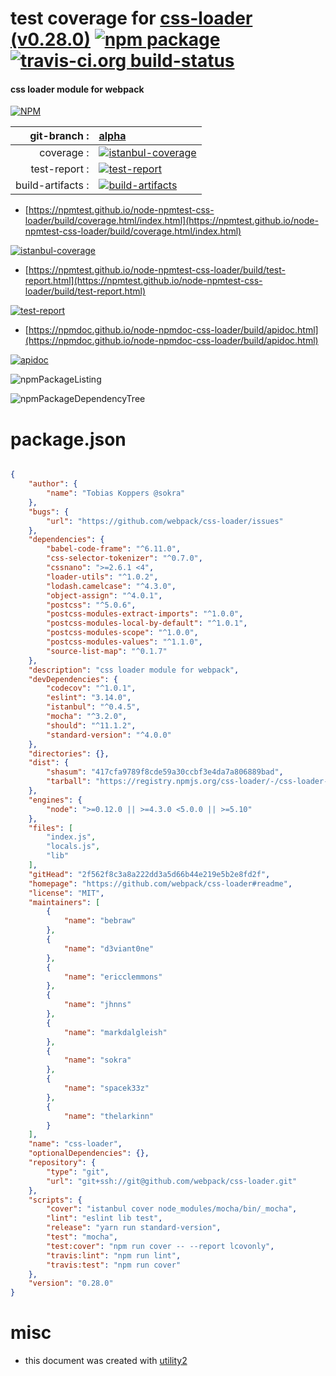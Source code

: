 # test coverage for  [css-loader (v0.28.0)](https://github.com/webpack/css-loader#readme)  [![npm package](https://img.shields.io/npm/v/npmtest-css-loader.svg?style=flat-square)](https://www.npmjs.org/package/npmtest-css-loader) [![travis-ci.org build-status](https://api.travis-ci.org/npmtest/node-npmtest-css-loader.svg)](https://travis-ci.org/npmtest/node-npmtest-css-loader)
#### css loader module for webpack

[![NPM](https://nodei.co/npm/css-loader.png?downloads=true&downloadRank=true&stars=true)](https://www.npmjs.com/package/css-loader)

| git-branch : | [alpha](https://github.com/npmtest/node-npmtest-css-loader/tree/alpha)|
|--:|:--|
| coverage : | [![istanbul-coverage](https://npmtest.github.io/node-npmtest-css-loader/build/coverage.badge.svg)](https://npmtest.github.io/node-npmtest-css-loader/build/coverage.html/index.html)|
| test-report : | [![test-report](https://npmtest.github.io/node-npmtest-css-loader/build/test-report.badge.svg)](https://npmtest.github.io/node-npmtest-css-loader/build/test-report.html)|
| build-artifacts : | [![build-artifacts](https://npmtest.github.io/node-npmtest-css-loader/glyphicons_144_folder_open.png)](https://github.com/npmtest/node-npmtest-css-loader/tree/gh-pages/build)|

- [https://npmtest.github.io/node-npmtest-css-loader/build/coverage.html/index.html](https://npmtest.github.io/node-npmtest-css-loader/build/coverage.html/index.html)

[![istanbul-coverage](https://npmtest.github.io/node-npmtest-css-loader/build/screenCapture.buildCi.browser.%252Ftmp%252Fbuild%252Fcoverage.lib.html.png)](https://npmtest.github.io/node-npmtest-css-loader/build/coverage.html/index.html)

- [https://npmtest.github.io/node-npmtest-css-loader/build/test-report.html](https://npmtest.github.io/node-npmtest-css-loader/build/test-report.html)

[![test-report](https://npmtest.github.io/node-npmtest-css-loader/build/screenCapture.buildCi.browser.%252Ftmp%252Fbuild%252Ftest-report.html.png)](https://npmtest.github.io/node-npmtest-css-loader/build/test-report.html)

- [https://npmdoc.github.io/node-npmdoc-css-loader/build/apidoc.html](https://npmdoc.github.io/node-npmdoc-css-loader/build/apidoc.html)

[![apidoc](https://npmdoc.github.io/node-npmdoc-css-loader/build/screenCapture.buildCi.browser.%252Ftmp%252Fbuild%252Fapidoc.html.png)](https://npmdoc.github.io/node-npmdoc-css-loader/build/apidoc.html)

![npmPackageListing](https://npmtest.github.io/node-npmtest-css-loader/build/screenCapture.npmPackageListing.svg)

![npmPackageDependencyTree](https://npmtest.github.io/node-npmtest-css-loader/build/screenCapture.npmPackageDependencyTree.svg)



# package.json

```json

{
    "author": {
        "name": "Tobias Koppers @sokra"
    },
    "bugs": {
        "url": "https://github.com/webpack/css-loader/issues"
    },
    "dependencies": {
        "babel-code-frame": "^6.11.0",
        "css-selector-tokenizer": "^0.7.0",
        "cssnano": ">=2.6.1 <4",
        "loader-utils": "^1.0.2",
        "lodash.camelcase": "^4.3.0",
        "object-assign": "^4.0.1",
        "postcss": "^5.0.6",
        "postcss-modules-extract-imports": "^1.0.0",
        "postcss-modules-local-by-default": "^1.0.1",
        "postcss-modules-scope": "^1.0.0",
        "postcss-modules-values": "^1.1.0",
        "source-list-map": "^0.1.7"
    },
    "description": "css loader module for webpack",
    "devDependencies": {
        "codecov": "^1.0.1",
        "eslint": "3.14.0",
        "istanbul": "^0.4.5",
        "mocha": "^3.2.0",
        "should": "^11.1.2",
        "standard-version": "^4.0.0"
    },
    "directories": {},
    "dist": {
        "shasum": "417cfa9789f8cde59a30ccbf3e4da7a806889bad",
        "tarball": "https://registry.npmjs.org/css-loader/-/css-loader-0.28.0.tgz"
    },
    "engines": {
        "node": ">=0.12.0 || >=4.3.0 <5.0.0 || >=5.10"
    },
    "files": [
        "index.js",
        "locals.js",
        "lib"
    ],
    "gitHead": "2f562f8c3a8a222dd3a5d66b44e219e5b2e8fd2f",
    "homepage": "https://github.com/webpack/css-loader#readme",
    "license": "MIT",
    "maintainers": [
        {
            "name": "bebraw"
        },
        {
            "name": "d3viant0ne"
        },
        {
            "name": "ericclemmons"
        },
        {
            "name": "jhnns"
        },
        {
            "name": "markdalgleish"
        },
        {
            "name": "sokra"
        },
        {
            "name": "spacek33z"
        },
        {
            "name": "thelarkinn"
        }
    ],
    "name": "css-loader",
    "optionalDependencies": {},
    "repository": {
        "type": "git",
        "url": "git+ssh://git@github.com/webpack/css-loader.git"
    },
    "scripts": {
        "cover": "istanbul cover node_modules/mocha/bin/_mocha",
        "lint": "eslint lib test",
        "release": "yarn run standard-version",
        "test": "mocha",
        "test:cover": "npm run cover -- --report lcovonly",
        "travis:lint": "npm run lint",
        "travis:test": "npm run cover"
    },
    "version": "0.28.0"
}
```



# misc
- this document was created with [utility2](https://github.com/kaizhu256/node-utility2)
